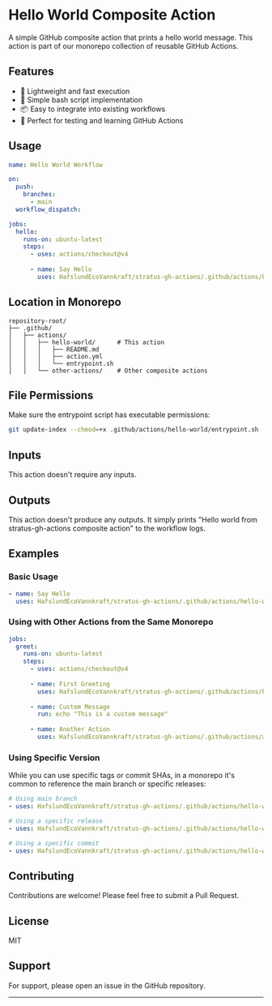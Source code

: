 # Hello World Composite Action

A simple GitHub composite action that prints a hello world message. This action is part of our monorepo collection of reusable GitHub Actions.

## Features

- 🚀 Lightweight and fast execution
- 🔧 Simple bash script implementation
- 📦 Easy to integrate into existing workflows
- 🎯 Perfect for testing and learning GitHub Actions

## Usage

```yaml
name: Hello World Workflow

on:
  push:
    branches:
      - main
  workflow_dispatch:

jobs:
  hello:
    runs-on: ubuntu-latest
    steps:
      - uses: actions/checkout@v4
      
      - name: Say Hello
        uses: HafslundEcoVannkraft/stratus-gh-actions/.github/actions/hello-world@main
```

## Location in Monorepo

```
repository-root/
├── .github/
│   ├── actions/
│   │   ├── hello-world/      # This action
│   │   │   ├── README.md
│   │   │   ├── action.yml
│   │   │   └── entrypoint.sh
│   │   └── other-actions/    # Other composite actions
```

## File Permissions

Make sure the entrypoint script has executable permissions:

```bash
git update-index --chmod=+x .github/actions/hello-world/entrypoint.sh
```

## Inputs

This action doesn't require any inputs.

## Outputs

This action doesn't produce any outputs. It simply prints "Hello world from stratus-gh-actions composite action" to the workflow logs.

## Examples

### Basic Usage

```yaml
- name: Say Hello
  uses: HafslundEcoVannkraft/stratus-gh-actions/.github/actions/hello-world@main
```

### Using with Other Actions from the Same Monorepo

```yaml
jobs:
  greet:
    runs-on: ubuntu-latest
    steps:
      - uses: actions/checkout@v4
      
      - name: First Greeting
        uses: HafslundEcoVannkraft/stratus-gh-actions/.github/actions/hello-world@main
        
      - name: Custom Message
        run: echo "This is a custom message"
        
      - name: Another Action
        uses: HafslundEcoVannkraft/stratus-gh-actions/.github/actions/another-action@main
```

### Using Specific Version

While you can use specific tags or commit SHAs, in a monorepo it's common to reference the main branch or specific releases:

```yaml
# Using main branch
- uses: HafslundEcoVannkraft/stratus-gh-actions/.github/actions/hello-world@main

# Using a specific release
- uses: HafslundEcoVannkraft/stratus-gh-actions/.github/actions/hello-world@v1.0.0

# Using a specific commit
- uses: HafslundEcoVannkraft/stratus-gh-actions/.github/actions/hello-world@commit-sha
```

## Contributing

Contributions are welcome! Please feel free to submit a Pull Request.

## License

MIT

## Support

For support, please open an issue in the GitHub repository.

---